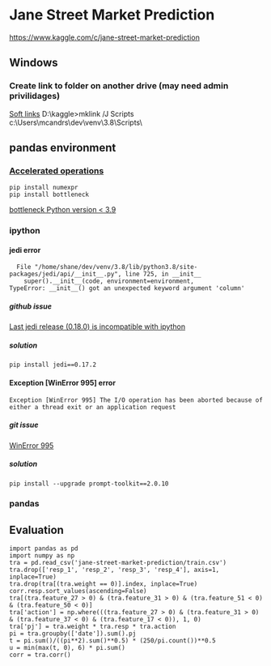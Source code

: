 # Jane Street Market Prediction
https://www.kaggle.com/c/jane-street-market-prediction
## Windows
### Create link to folder on another drive (may need admin privilidages)
[Soft links](https://www.howtogeek.com/howto/16226/complete-guide-to-symbolic-links-symlinks-on-windows-or-linux/)
    D:\kaggle>mklink /J Scripts c:\Users\mcandrs\dev\venv\3.8\Scripts\
## pandas environment
### [Accelerated operations](https://pandas.pydata.org/pandas-docs/stable/user_guide/basics.html?highlight=numexpr#accelerated-operations)
    pip install numexpr
    pip install bottleneck
[bottleneck Python version < 3.9](https://pypi.org/project/Bottleneck/)
### ipython
#### jedi error
      File "/home/shane/dev/venv/3.8/lib/python3.8/site-packages/jedi/api/__init__.py", line 725, in __init__
        super().__init__(code, environment=environment,
    TypeError: __init__() got an unexpected keyword argument 'column'
##### github issue
[Last jedi release (0.18.0) is incompatible with ipython](https://github.com/ipython/ipython/issues/12740)
##### solution
    pip install jedi==0.17.2
#### Exception [WinError 995] error
    Exception [WinError 995] The I/O operation has been aborted because of either a thread exit or an application request
##### git issue
[WinError 995](https://github.com/ipython/ipython/issues/12049)
##### solution
    pip install --upgrade prompt-toolkit==2.0.10
### pandas
## Evaluation
    import pandas as pd
    import numpy as np
    tra = pd.read_csv('jane-street-market-prediction/train.csv')
    tra.drop(['resp_1', 'resp_2', 'resp_3', 'resp_4'], axis=1, inplace=True)
    tra.drop(tra[(tra.weight == 0)].index, inplace=True)
    corr.resp.sort_values(ascending=False)
    tra[(tra.feature_27 > 0) & (tra.feature_31 > 0) & (tra.feature_51 < 0) & (tra.feature_50 < 0)]
    tra['action'] = np.where(((tra.feature_27 > 0) & (tra.feature_31 > 0) & (tra.feature_37 < 0) & (tra.feature_17 < 0)), 1, 0)
    tra['pj'] = tra.weight * tra.resp * tra.action
    pi = tra.groupby(['date']).sum().pj
    t = pi.sum()/((pi**2).sum()**0.5) * (250/pi.count())**0.5
    u = min(max(t, 0), 6) * pi.sum()
    corr = tra.corr()
